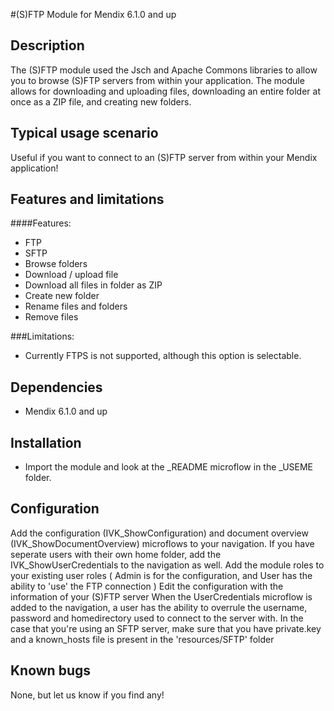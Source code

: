 #(S)FTP Module for Mendix 6.1.0 and up

## Description
The (S)FTP module used the Jsch and Apache Commons libraries to allow you to browse (S)FTP servers from within your application. The module allows for downloading and uploading files, downloading an entire folder at once as a ZIP file, and creating new folders.

## Typical usage scenario
Useful if you want to connect to an (S)FTP server from within your Mendix application!

## Features and limitations
####Features:
* FTP
* SFTP
* Browse folders
* Download / upload file
* Download all files in folder as ZIP
* Create new folder
* Rename files and folders
* Remove files

###Limitations:
* Currently FTPS is not supported, although this option is selectable.

## Dependencies
* Mendix 6.1.0 and up

## Installation
* Import the module and look at the _README microflow in the _USEME folder.

## Configuration
Add the configuration (IVK_ShowConfiguration) and document overview (IVK_ShowDocumentOverview) microflows to your navigation. If you have seperate users with their own home folder, add the IVK_ShowUserCredentials to the navigation as well.
Add the module roles to your existing user roles ( Admin is for the configuration, and User has the ability to 'use' the FTP connection )
Edit the configuration with the information of  your (S)FTP server
When the UserCredentials microflow is added to the navigation, a user has the ability to overrule the username, password and homedirectory used to connect to the server with.
In the case that you're using an SFTP server, make sure that you have private.key and a known_hosts file is present in the 'resources/SFTP' folder

## Known bugs
None, but let us know if you find any!
